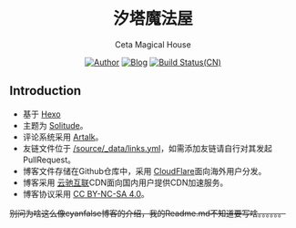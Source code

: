<h1 align="center">汐塔魔法屋</h1>
<div align="center">

Ceta Magical House

[![Author](https://flat.badgen.net/badge/author/SinzMise/)](https://github.com/SinzMise)
[![Blog](https://flat.badgen.net/badge/blog/Ceta%20Storical%20House/orange)](https://blog.storical.space/)
[![Build Status(CN)](https://github.com/SinzMise/blog/actions/workflows/Hexo%20Blog%20CI.yml/badge.svg)](https://github.com/SinzMise/blog/actions/workflows/Hexo%20Blog%20CI.yml)

</div>

## Introduction

- 基于 [Hexo](https://hexo.io/)
- 主题为 [Solitude](https://github.com/everfu/hexo-theme-solitude)。
- 评论系统采用 [Artalk](https://artalk.js.org/)。
- 友链文件位于 [/source/_data/links.yml](https://github.com/SinzMise/blog/blob/master/source/_data/links.yml)，如需添加友链请自行对其发起PullRequest。
- 博客文件存储在Github仓库中，采用 [CloudFlare](https://www.cloudflare.com/)面向海外用户分发。
- 博客采用 [云驰互联](https://cloud.zyidc.net/)CDN面向国内用户提供CDN加速服务。
- 博客协议采用 [CC BY-NC-SA 4.0](https://creativecommons.org/licenses/by-nc-sa/4.0/)。

~~别问为啥这么像cyanfalse博客的介绍，我的Readme.md不知道要写啥。。。。。。~~